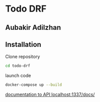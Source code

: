 # Todo DRF
##  Aubakir Adilzhan
## Installation

Clone repository
```sh
cd todo-drf
```


launch code
```sh
docker-compose up --build
```


[documentation to API localhost:1337/docs/](http://localhost:1337/docs/)